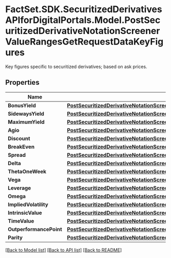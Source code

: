 # FactSet.SDK.SecuritizedDerivativesAPIforDigitalPortals.Model.PostSecuritizedDerivativeNotationScreenerValueRangesGetRequestDataKeyFigures
Key figures specific to securitized derivatives; based on ask prices.

## Properties

Name | Type | Description | Notes
------------ | ------------- | ------------- | -------------
**BonusYield** | [**PostSecuritizedDerivativeNotationScreenerValueRangesGetRequestDataKeyFiguresBonusYield**](PostSecuritizedDerivativeNotationScreenerValueRangesGetRequestDataKeyFiguresBonusYield.md) |  | [optional] 
**SidewaysYield** | [**PostSecuritizedDerivativeNotationScreenerValueRangesGetRequestDataKeyFiguresSidewaysYield**](PostSecuritizedDerivativeNotationScreenerValueRangesGetRequestDataKeyFiguresSidewaysYield.md) |  | [optional] 
**MaximumYield** | [**PostSecuritizedDerivativeNotationScreenerValueRangesGetRequestDataKeyFiguresMaximumYield**](PostSecuritizedDerivativeNotationScreenerValueRangesGetRequestDataKeyFiguresMaximumYield.md) |  | [optional] 
**Agio** | [**PostSecuritizedDerivativeNotationScreenerValueRangesGetRequestDataKeyFiguresAgio**](PostSecuritizedDerivativeNotationScreenerValueRangesGetRequestDataKeyFiguresAgio.md) |  | [optional] 
**Discount** | [**PostSecuritizedDerivativeNotationScreenerValueRangesGetRequestDataKeyFiguresDiscount**](PostSecuritizedDerivativeNotationScreenerValueRangesGetRequestDataKeyFiguresDiscount.md) |  | [optional] 
**BreakEven** | [**PostSecuritizedDerivativeNotationScreenerValueRangesGetRequestDataKeyFiguresBreakEven**](PostSecuritizedDerivativeNotationScreenerValueRangesGetRequestDataKeyFiguresBreakEven.md) |  | [optional] 
**Spread** | [**PostSecuritizedDerivativeNotationScreenerValueRangesGetRequestDataKeyFiguresSpread**](PostSecuritizedDerivativeNotationScreenerValueRangesGetRequestDataKeyFiguresSpread.md) |  | [optional] 
**Delta** | [**PostSecuritizedDerivativeNotationScreenerValueRangesGetRequestDataKeyFiguresDelta**](PostSecuritizedDerivativeNotationScreenerValueRangesGetRequestDataKeyFiguresDelta.md) |  | [optional] 
**ThetaOneWeek** | [**PostSecuritizedDerivativeNotationScreenerValueRangesGetRequestDataKeyFiguresThetaOneWeek**](PostSecuritizedDerivativeNotationScreenerValueRangesGetRequestDataKeyFiguresThetaOneWeek.md) |  | [optional] 
**Vega** | [**PostSecuritizedDerivativeNotationScreenerValueRangesGetRequestDataKeyFiguresVega**](PostSecuritizedDerivativeNotationScreenerValueRangesGetRequestDataKeyFiguresVega.md) |  | [optional] 
**Leverage** | [**PostSecuritizedDerivativeNotationScreenerValueRangesGetRequestDataKeyFiguresLeverage**](PostSecuritizedDerivativeNotationScreenerValueRangesGetRequestDataKeyFiguresLeverage.md) |  | [optional] 
**Omega** | [**PostSecuritizedDerivativeNotationScreenerValueRangesGetRequestDataKeyFiguresOmega**](PostSecuritizedDerivativeNotationScreenerValueRangesGetRequestDataKeyFiguresOmega.md) |  | [optional] 
**ImpliedVolatility** | [**PostSecuritizedDerivativeNotationScreenerValueRangesGetRequestDataKeyFiguresImpliedVolatility**](PostSecuritizedDerivativeNotationScreenerValueRangesGetRequestDataKeyFiguresImpliedVolatility.md) |  | [optional] 
**IntrinsicValue** | [**PostSecuritizedDerivativeNotationScreenerValueRangesGetRequestDataKeyFiguresIntrinsicValue**](PostSecuritizedDerivativeNotationScreenerValueRangesGetRequestDataKeyFiguresIntrinsicValue.md) |  | [optional] 
**TimeValue** | [**PostSecuritizedDerivativeNotationScreenerValueRangesGetRequestDataKeyFiguresTimeValue**](PostSecuritizedDerivativeNotationScreenerValueRangesGetRequestDataKeyFiguresTimeValue.md) |  | [optional] 
**OutperformancePoint** | [**PostSecuritizedDerivativeNotationScreenerValueRangesGetRequestDataKeyFiguresOutperformancePoint**](PostSecuritizedDerivativeNotationScreenerValueRangesGetRequestDataKeyFiguresOutperformancePoint.md) |  | [optional] 
**Parity** | [**PostSecuritizedDerivativeNotationScreenerValueRangesGetRequestDataKeyFiguresParity**](PostSecuritizedDerivativeNotationScreenerValueRangesGetRequestDataKeyFiguresParity.md) |  | [optional] 

[[Back to Model list]](../README.md#documentation-for-models) [[Back to API list]](../README.md#documentation-for-api-endpoints) [[Back to README]](../README.md)

